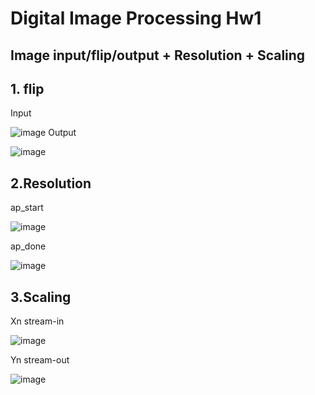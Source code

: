 # Digital Image Processing Hw1
## Image input/flip/output + Resolution + Scaling



## 1. flip
Input

![image](https://github.com/zeus950068/SOC_Lab/blob/main/soc_lab3_fir/coefficient%20program.png)
Output

![image](https://github.com/zeus950068/SOC_Lab/blob/main/soc_lab3_fir/Coefficient%20Read%20back.png)

## 2.Resolution
ap_start

![image](https://github.com/zeus950068/SOC_Lab/blob/main/soc_lab3_fir/ap_start.png)

ap_done

![image](https://github.com/zeus950068/SOC_Lab/blob/main/soc_lab3_fir/ap_done.png)


## 3.Scaling
Xn stream-in

![image](https://github.com/zeus950068/SOC_Lab/blob/main/soc_lab3_fir/Xn%20stream-in.png)

Yn stream-out

![image](https://github.com/zeus950068/SOC_Lab/blob/main/soc_lab3_fir/Yn%20streaom-out.png)


